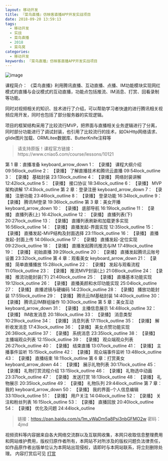 ```yaml
---
layout: 移动开发
title: 『菜鸟直播』仿映客直播APP开发实战项目
date: 2018-09-20 13:59:13
tags:
  - 移动开发
  - 实战
  - 菜鸟直播
  - 2018
  - 菜鸟窝
categories:
  - 移动开发
keywords: 『菜鸟直播』仿映客直播APP开发实战项目
---
```

![image](//img.cniao5.com/o_1b11gepdrdp71lks1ngh1cp0bjf9.jpg)

课程简介：
《菜鸟直播》利用腾讯直播、互动直播、点播、IM功能模块实现网红模式的直播与会议模式的互动直播，功能点包括推流、IM消息、打赏、回看录制等功能。

同时对视频相关的知识、技术进行了介绍，可以帮助学习者快速的进行腾讯相关视频应用开发，同时也包括了部分服务器的实现逻辑。

项目的框架结构采用了比较流行MVP，把界面与直播相关业务逻辑进行了分离，同时部分功能进行了调试封装，也引用了比较流行的技术，如OkHttp网络请求、 glide图片加载、ORMLitee数据库、ButterKnife注释等

<!-- more -->
<blockquote class="blockquote-center">请支持原版！课程官方链接：https://www.cniao5.com/course/lessons/10121</blockquote>

第 1 章：直播准备
keyboard_arrow_down
1： 【录播】 课程大纲介绍 09:56lock_outline
2： 【录播】 了解直播技术和腾讯云直播 09:54lock_outline
3： 【录播】 基础封装 23:13lock_outline
4： 【录播】 网络封装讲解 12:42lock_outline
5： 【录播】 接口协议 18:34lock_outline
6： 【录播】 MVP架构讲解 17:43lock_outline
第 2 章：登录注册
keyboard_arrow_down
7： 【录播】 注册功能 23:46lock_outline
8： 【录播】 登录功能 16:34lock_outline
9： 【录播】 腾讯IM登录 19:36lock_outline
第 3 章：美女开播
keyboard_arrow_down
10： 【录播】 底部导航 16:19lock_outline
11： 【录播】 直播列表(上) 16:42lock_outline
12： 【录播】 直播列表(下) 20:27lock_outline
13： 【录播】 直播列表刷新和加载更多实现 16:56lock_outline
14： 【录播】 直播发起-界面实现 12:35lock_outline
15： 【录播】 直播发起-MVP结构及封面选择 23:11lock_outline
16： 【录播】 直播发起-封面上传 14:06lock_outline
17： 【录播】 直播发起-定位实现 09:22lock_outline
18： 【录播】 直播发起腾讯推流与IM 17:49lock_outline
19： 【录播】 初始直播 39:29lock_outline
20： 【录播】 直播发起腾讯云账号设置 23:32lock_outline
第 4 章：观看美女
keyboard_arrow_down
21： 【录播】 简单直播播放 15:28lock_outline
22： 【录播】 发起与观看流程 11:01lock_outline
23： 【录播】 推流MVP封装(上) 21:08lock_outline
24： 【录播】 推流功能封装(下) 21:40lock_outline
25： 【录播】 直播基本功能实现 19:12lock_outline
26： 【录播】 直播美颜和水印功能实现 25:04lock_outline
27： 【录播】 直播滤镜与硬编码 14:23lock_outline
28： 【录播】 播放功能封装 17:55lock_outline
29： 【录播】 腾讯云IM基础封装 14:40lock_outline
30： 【录播】 腾讯云IM群组操作 10:30lock_outline
第 5 章：美女互动
keyboard_arrow_down
31： 【录播】 主播信息展示 14:48lock_outline
32： 【录播】 IM收发消息 20:18lock_outline
33： 【录播】 消息类型 10:29lock_outline
34： 【录播】 消息列表 17:11lock_outline
35： 【录播】 解析收发消息 17:43lock_outline
36： 【录播】 美女点赞功能实现 26:36lock_outline
37： 【录播】 系统消息 23:35lock_outline
38： 【录播】 主播端观众列表 12:15lock_outline
39： 【录播】 观众端观众列表 26:27lock_outline
40： 【录播】 结束直播 13:07lock_outline
41： 【录播】 主播事件监听 15:15lock_outline
42： 【录播】 观众端事件监听 13:48lock_outline
43： 【录播】 直播结束 18:11lock_outline
第 6 章：打赏美女
keyboard_arrow_down
44： 【录播】 展示礼物列表 30:17lock_outline
45： 【录播】 礼物打赏流程介绍 13:15lock_outline
46： 【录播】 礼物选中动画 23:37lock_outline
47： 【录播】 发送打赏 18:13lock_outline
48： 【录播】 礼物展示 20:35lock_outline
49： 【录播】 礼物队列 29:44lock_outline
第 7 章：我的
keyboard_arrow_down
50： 【录播】 我的界面-个人信息编辑 33:10lock_outline
51： 【录播】 用户关注 14:04lock_outline
52： 【录播】 关注和粉丝列表 16:15lock_outline
53： 【录播】 直播回放 20:40lock_outline
54： 【录播】 优化及问题 24:44lock_outline

> 链接：https://pan.baidu.com/s/1m_vWaDm5a8Psi3nbGFMO2w 密码：4jmd

<div class="post-copyright">
    <div class="post-copyright__author">
      <span class="post-copyright-meta">视频资料等内容据来自各大网络交流群以及互联网收集，本网只收取信息整理费用和网站维护费用，版权归原作者所有，本网站不对所涉及的版权问题负法律责任，如作品原作者出版单位认为本网站出现侵权，请即时与本网站联系，将立刻删除处理。 内容打赏后可见</span>
      <span class="post-copyright-info"><a href="http://t.cn/EfWKwz3">打赏</a></span>
    </div>
</div>


